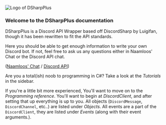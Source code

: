 ![Logo of DSharpPlus](https://github.com/NaamloosDT/DSharpPlus/raw/master/logo/dsharp+_smaller.png)

### Welcome to the DSharpPlus documentation

DSharpPlus is a Discord API Wrapper based off DiscordSharp by Luigifan,
though it has been rewritten to fit the API standards.

Here you should be able to get enough information to write your own Discord bot. If not, feel free to ask us any questions either in Naamloos' Chat or the Discord API chat.

([Naamloos' Chat](http://www.discord.gg/0oZpaYcAjfvkDuE4) / [Discord API](https://discord.gg/fXUfnz5))

Are you a total(ish) noob to programming in C#? Take a look at the *Tutorials* in the sidebar.

If you're a little bit more experienced, You'll want to move on to the *Programming reference*. You'll want to begin at *DiscordClient*, and after setting that up everything is up to you. All objects (`DiscordMessage`, `DiscordChannel`, etc..) are listed under *Objects*. All events are a part of the `DiscordClient`, they are listed under *Events* (along with their event arguments.).
